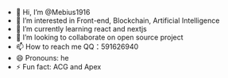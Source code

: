 - 👋 Hi, I’m @Mebius1916
- 👀 I’m interested in Front-end, Blockchain, Artificial Intelligence
- 🌱 I’m currently learning react and nextjs
- 💞️ I’m looking to collaborate on open source project
- 📫 How to reach me QQ：591626940
- 😄 Pronouns: he
- ⚡ Fun fact: ACG and Apex

<!---
Mebius1916/Mebius1916 is a ✨ special ✨ repository because its `README.md` (this file) appears on your GitHub profile.
You can click the Preview link to take a look at your changes.
--->
